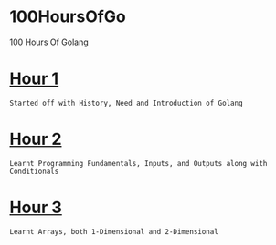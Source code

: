 # 100HoursOfGo
100 Hours Of Golang

# [Hour 1](hour1.go)
    Started off with History, Need and Introduction of Golang

# [Hour 2](hour2.go)
    Learnt Programming Fundamentals, Inputs, and Outputs along with Conditionals

# [Hour 3](hour3.go)
    Learnt Arrays, both 1-Dimensional and 2-Dimensional
